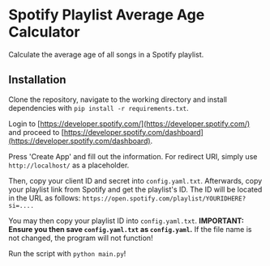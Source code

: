 # Spotify Playlist Average Age Calculator
Calculate the average age of all songs in a Spotify playlist.

## Installation
Clone the repository, navigate to the working directory and install dependencies with `pip install -r requirements.txt`.

Login to [https://developer.spotify.com/](https://developer.spotify.com/) and proceed to [https://developer.spotify.com/dashboard](https://developer.spotify.com/dashboard).

Press 'Create App' and fill out the information. For redirect URI, simply use `http://localhost/` as a placeholder.

Then, copy your client ID and secret into `config.yaml.txt`. Afterwards, copy your playlist link from Spotify and get the playlist's ID. The ID will be located in the URL as follows:
```https://open.spotify.com/playlist/YOURIDHERE?si=....```

You may then copy your playlist ID into `config.yaml.txt`. **IMPORTANT: Ensure you then save `config.yaml.txt` as `config.yaml`.** If the file name is not changed, the program will not function!

Run the script with `python main.py`!